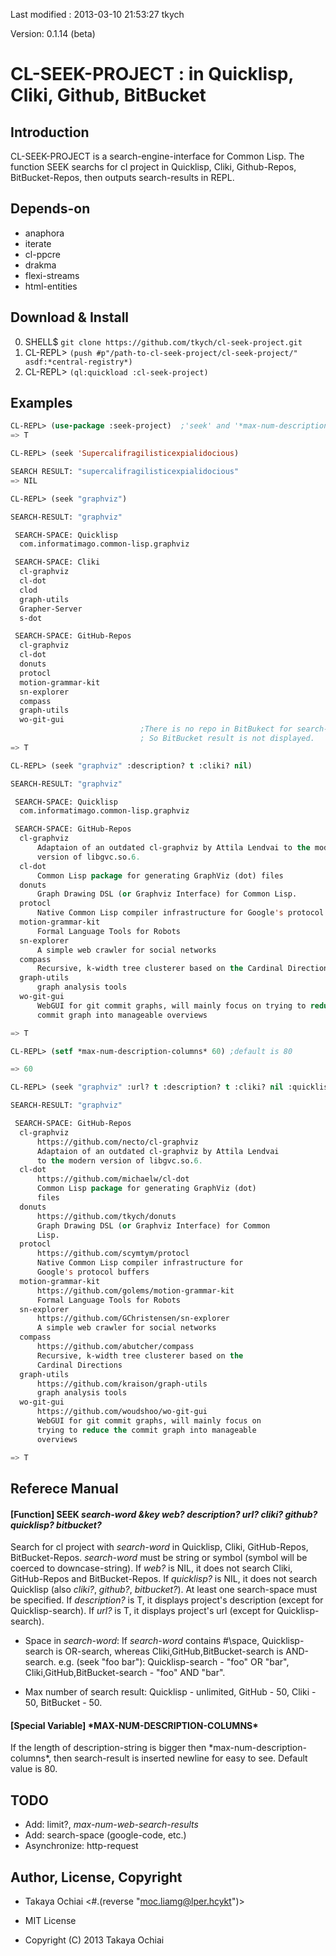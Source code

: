 Last modified : 2013-03-10 21:53:27 tkych

Version: 0.1.14 (beta)


CL-SEEK-PROJECT : in Quicklisp, Cliki, Github, BitBucket
========================================================

Introduction
------------

CL-SEEK-PROJECT is a search-engine-interface for Common Lisp.
The function SEEK searchs for cl project in Quicklisp, Cliki, Github-Repos, BitBucket-Repos,
then outputs search-results in REPL.


Depends-on
----------

- anaphora
- iterate
- cl-ppcre
- drakma
- flexi-streams
- html-entities


Download & Install
------------------

0. SHELL$   `git clone https://github.com/tkych/cl-seek-project.git`
1. CL-REPL> `(push #p"/path-to-cl-seek-project/cl-seek-project/" asdf:*central-registry*)`
2. CL-REPL> `(ql:quickload :cl-seek-project)`


Examples
--------

```lisp
CL-REPL> (use-package :seek-project)  ;'seek' and '*max-num-description-columns*' are exported symbols.
=> T

CL-REPL> (seek 'Supercalifragilisticexpialidocious)

SEARCH RESULT: "supercalifragilisticexpialidocious"
=> NIL

CL-REPL> (seek "graphviz")

SEARCH-RESULT: "graphviz"

 SEARCH-SPACE: Quicklisp
  com.informatimago.common-lisp.graphviz

 SEARCH-SPACE: Cliki
  cl-graphviz
  cl-dot
  clod
  graph-utils
  Grapher-Server
  s-dot

 SEARCH-SPACE: GitHub-Repos
  cl-graphviz
  cl-dot
  donuts
  protocl
  motion-grammar-kit
  sn-explorer
  compass
  graph-utils
  wo-git-gui
                             ;There is no repo in BitBukect for search-word "graphviz".
                             ; So BitBucket result is not displayed.
=> T

CL-REPL> (seek "graphviz" :description? t :cliki? nil)

SEARCH-RESULT: "graphviz"

 SEARCH-SPACE: Quicklisp
  com.informatimago.common-lisp.graphviz

 SEARCH-SPACE: GitHub-Repos
  cl-graphviz
      Adaptaion of an outdated cl-graphviz by Attila Lendvai to the modern
      version of libgvc.so.6.
  cl-dot
      Common Lisp package for generating GraphViz (dot) files
  donuts
      Graph Drawing DSL (or Graphviz Interface) for Common Lisp.
  protocl
      Native Common Lisp compiler infrastructure for Google's protocol buffers
  motion-grammar-kit
      Formal Language Tools for Robots
  sn-explorer
      A simple web crawler for social networks
  compass
      Recursive, k-width tree clusterer based on the Cardinal Directions
  graph-utils
      graph analysis tools
  wo-git-gui
      WebGUI for git commit graphs, will mainly focus on trying to reduce the
      commit graph into manageable overviews

=> T

CL-REPL> (setf *max-num-description-columns* 60) ;default is 80

=> 60

CL-REPL> (seek "graphviz" :url? t :description? t :cliki? nil :quicklisp? nil)

SEARCH-RESULT: "graphviz"

 SEARCH-SPACE: GitHub-Repos
  cl-graphviz
      https://github.com/necto/cl-graphviz
      Adaptaion of an outdated cl-graphviz by Attila Lendvai
      to the modern version of libgvc.so.6.
  cl-dot
      https://github.com/michaelw/cl-dot
      Common Lisp package for generating GraphViz (dot)
      files
  donuts
      https://github.com/tkych/donuts
      Graph Drawing DSL (or Graphviz Interface) for Common
      Lisp.
  protocl
      https://github.com/scymtym/protocl
      Native Common Lisp compiler infrastructure for
      Google's protocol buffers
  motion-grammar-kit
      https://github.com/golems/motion-grammar-kit
      Formal Language Tools for Robots
  sn-explorer
      https://github.com/GChristensen/sn-explorer
      A simple web crawler for social networks
  compass
      https://github.com/abutcher/compass
      Recursive, k-width tree clusterer based on the
      Cardinal Directions
  graph-utils
      https://github.com/kraison/graph-utils
      graph analysis tools
  wo-git-gui
      https://github.com/woudshoo/wo-git-gui
      WebGUI for git commit graphs, will mainly focus on
      trying to reduce the commit graph into manageable
      overviews

=> T
```    


Referece Manual
---------------

#### [Function] SEEK _search-word_ _&key_ _web?_ _description?_ _url?_ _cliki?_ _github?_ _quicklisp?_ _bitbucket?_

Search for cl project with _search-word_ in Quicklisp, Cliki, GitHub-Repos, BitBucket-Repos.
_search-word_ must be string or symbol (symbol will be coerced to downcase-string).
If _web?_ is NIL, it does not search Cliki, GitHub-Repos and BitBucket-Repos.
If _quicklisp?_ is NIL, it does not search Quicklisp (also _cliki?_, _github?_, _bitbucket?_).
At least one search-space must be specified.
If _description?_ is T, it displays project's description (except for Quicklisp-search).
If _url?_ is T, it displays project's url (except for Quicklisp-search).

- Space in _search-word_:
  If _search-word_ contains #\space, Quicklisp-search is OR-search,
  whereas Cliki,GitHub,BitBucket-search is AND-search.
  e.g. (seek "foo bar"):
       Quicklisp-search    - "foo" OR "bar",
       Cliki,GitHub,BitBucket-search - "foo" AND "bar".

- Max number of search result:
  Quicklisp - unlimited,
  GitHub    - 50,
  Cliki     - 50,
  BitBucket - 50.


#### [Special Variable] \*MAX-NUM-DESCRIPTION-COLUMNS\*

If the length of description-string is bigger then \*max-num-description-columns\*, 
then search-result is inserted newline for easy to see.
Default value is 80.


TODO
----

- Add: limit?, *max-num-web-search-results*
- Add: search-space (google-code, etc.)
- Asynchronize: http-request


Author, License, Copyright
--------------------------

* Takaya Ochiai  <#.(reverse "moc.liamg@lper.hcykt")>

* MIT License

* Copyright (C) 2013 Takaya Ochiai
